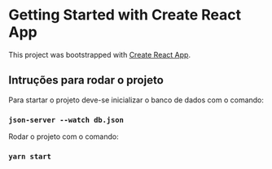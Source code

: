 # Getting Started with Create React App

This project was bootstrapped with [Create React App](https://github.com/facebook/create-react-app).

## Intruções para rodar o projeto

Para startar o projeto deve-se inicializar o banco de dados com o comando:
### `json-server --watch db.json`

Rodar o projeto com o comando:
### `yarn start`
